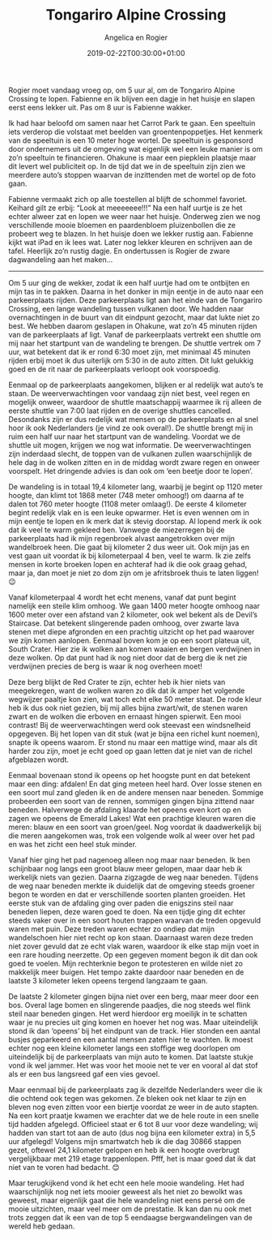 ﻿---
title: Tongariro Alpine Crossing
author: Angelica en Rogier
type: post
date: 2019-02-22T00:30:00+01:00
url: /weblog/2019/02/22/tongariro-alpine-crossing/
commentFolder: 2019-02-22-tongariro-alpine-crossing
categories:
- Wereld trip 2019
images: ["23-afdaling-emerald-lakes.jpg"]
resources:
- src: 01-ohakune-carrot.jpg
  title: De wortel van Ohakune
  params:
    imagegallery: true
- src: 02-ohakune-carrot.jpg
  title: Fabienne en de wortel van Ohakune
  params:
    imagegallery: true
- src: 03-ohakune-carrot-racewagen.jpg
  title: De wortel raceauto van Ohakune
  params:
    imagegallery: true
- src: 04-fabienne-paardenbloem.jpg
  title: Fabienne en een paardenbloem
  params:
    imagegallery: true
- src: 05-is-dat-zacht.jpg
  title: Voelt dat zacht?
  params:
    imagegallery: true
- src: 06-deel-rugzak-rogier.jpg
  title: Deel van de inhoud van rugzak Rogier tijdens Tongariro Crossing
  params:
    imagegallery: true
- src: 07-weerswaarschuwing.jpg
  title: Weerswaarschuwing voor Tongariro Crossing
  params:
    imagegallery: true
- src: 08-start-tongariro-crossing.jpg
  title: Start van de Tongariro Crossing
  params:
    imagegallery: true
- src: 09-uitzicht-richting-start.jpg
  title: Uitzicht richting de start
  params:
    imagegallery: true
- src: 10-soda-springs.jpg
  title: Soda Springs
  params:
    imagegallery: true
- src: 11-soda-springs.jpg
  title: Soda Springs
  params:
    imagegallery: true
- src: 12-devils-staircase.jpg
  title: Devils Staircase
  params:
    imagegallery: true
- src: 13-mount-ngauruhoe.jpg
  title: Mount Ngauruhoe
  params:
    imagegallery: true
- src: 14-devils-staircase.jpg
  title: Devils Staircase
  params:
    imagegallery: true
- src: 15-devils-staircase.jpg
  title: Devils Staircase
  params:
    imagegallery: true
- src: 16-bovenaan-devils-staircase.jpg
  title: Bovenaan de Devils Staircase
  params:
    imagegallery: true
- src: 17-south-crater.jpg
  title: South Crater
  params:
    imagegallery: true
- src: 18-red-crater.jpg
  title: Red Crater
  params:
    imagegallery: true
- src: 19-vallei-achter-red-crater.jpg
  title: Vallei achter de Red Crater
  params:
    imagegallery: true
- src: 20-vervolg-red-crater.jpg
  title: Vervolg pad Red Crater
  params:
    imagegallery: true
- src: 21-afdaling-red-crater.jpg
  title: Afdaling Red Crater
  params:
    imagegallery: true
- src: 22-emerald-lakes.jpg
  title: Emerald Lakes
  params:
    imagegallery: true
- src: 23-afdaling-emerald-lakes.jpg
  title: Afdaling naar Emerald Lakes
  params:
    imagegallery: true
    banner: true
- src: 24-beplanting-en-wolk.jpg
  title: Beplanting en in de wolken
  params:
    imagegallery: true
- src: 25-soort-sneeuwklokjes.jpg
  title: Beplating die lijkt op een sneeuwklokje
  params:
    imagegallery: true
- src: 26-ander-soort-sneeuwklokjes.jpg
  title: Een ander soort sneeuwklokje
  params:
    imagegallery: true
- src: 27-houten-trappen.jpg
  title: Houten trappen, treden gevuld met zand en steen
  params:
    imagegallery: true
- src: 28-beekje-oversteken.jpg
  title: Beekje oversteken
  params:
    imagegallery: true
- src: 29-eind-in-zicht.jpg
  title: Eind in zicht. Ergens daar beneden...
  params:
    imagegallery: true
- src: 30-nog-meer-trappen.jpg
  title: Nog veel meer trappen...
  params:
    imagegallery: true
- src: 31-riviertje.jpg
  title: Een riviertje
  params:
    imagegallery: true
- src: 32-watervalletje.jpg
  title: Een waervalletje
  params:
    imagegallery: true
- src: 33-regen-terug-in-auto.jpg
  title: Het begon te regenen toen ik in de auto ging zitten.
  params:
    imagegallery: true
- src: 34-training-resultaat.jpg
  title: Trainings resultaat volgens Apple iWatch
  params:
    imagegallery: true
- src: 35-fabienne-eten.jpg
  title: Fabienne uit eten
  params:
    imagegallery: true

---
Rogier moet vandaag vroeg op, om 5 uur al, om de Tongariro Alpine Crossing te lopen. Fabienne en ik blijven een dagje in het huisje en slapen eerst eens lekker uit. Pas om 8 uur is Fabienne wakker. 

Ik had haar beloofd om samen naar het Carrot Park te gaan. Een speeltuin iets verderop die volstaat met beelden van groentenpoppetjes. Het kenmerk van de speeltuin is een 10 meter hoge wortel. De speeltuin is gesponsord door ondernemers uit de omgeving wat eigenlijk wel een leuke manier is om zo’n speeltuin te financieren. Ohakune is maar een piepklein plaatsje maar dit levert wel publiciteit op. In de tijd dat we in de speeltuin zijn zien we meerdere auto’s stoppen waarvan de inzittenden met de wortel op de foto gaan.

Fabienne vermaakt zich op alle toestellen al blijft de schommel favoriet. Keihard gilt ze erbij: “Look at meeeeeee!!!” Na een half uurtje is ze het echter alweer zat en lopen we weer naar het huisje. Onderweg zien we nog verschillende mooie bloemen en paardenbloem pluizenbollen die ze probeert weg te blazen. In het huisje doen we lekker rustig aan. Fabienne kijkt wat iPad en ik lees wat. Later nog lekker kleuren en schrijven aan de tafel. Heerlijk zo’n rustig dagje. En ondertussen is Rogier de zware dagwandeling aan het maken…

---

Om 5 uur ging de wekker, zodat ik een half uurtje had om te ontbijten en mijn tas in te pakken. Daarna in het donker in mijn eentje in de auto naar een parkeerplaats rijden. Deze parkeerplaats ligt aan het einde van de Tongariro Crossing, een lange wandeling tussen vulkanen door. We hadden naar overnachtingen in de buurt van dit eindpunt gezocht, maar dat lukte niet zo best. We hebben daarom geslapen in Ohakune, wat zo’n 45 minuten rijden van de parkeerplaats af ligt. Vanaf de parkeerplaats vertrekt een shuttle om mij naar het startpunt van de wandeling te brengen. De shuttle vertrek om 7 uur, wat betekent dat ik er rond 6:30 moet zijn, met minimaal 45 minuten rijden erbij moet ik dus uiterlijk om 5:30 in de auto zitten. Dit lukt gelukkig goed en de rit naar de parkeerplaats verloopt ook voorspoedig. 

Eenmaal op de parkeerplaats aangekomen, blijken er al redelijk wat auto’s te staan. De weerverwachtingen voor vandaag zijn niet best, veel regen en mogelijk onweer, waardoor de shuttle maatschappij waarmee ik rij alleen de eerste shuttle van 7:00 laat rijden en de overige shuttles cancelled. Desondanks zijn er dus redelijk wat mensen op de parkeerplaats en al snel hoor ik ook Nederlanders (je vind ze ook overal!). De shuttle brengt mij in ruim een half uur naar het startpunt van de wandeling. Voordat we de shuttle uit mogen, krijgen we nog wat informatie. De weerverwachtingen zijn inderdaad slecht, de toppen van de vulkanen zullen waarschijnlijk de hele dag in de wolken zitten en in de middag wordt zware regen en onweer voorspelt. Het dringende advies is dan ook om ‘een beetje door te lopen’. 

De wandeling is in totaal 19,4 kilometer lang, waarbij je begint op 1120 meter hoogte, dan klimt tot 1868 meter (748 meter omhoog!) om daarna af te dalen tot 760 meter hoogte (1108 meter omlaag!). De eerste 4 kilometer begint redelijk vlak en is een leuke opwarmer. Het is even wennen om in mijn eentje te lopen en ik merk dat ik stevig doorstap. Al lopend merk ik ook dat ik veel te warm gekleed ben. Vanwege de miezerregen bij de parkeerplaats had ik mijn regenbroek alvast aangetrokken over mijn wandelbroek heen. Die gaat bij kilometer 2 dus weer uit. Ook mijn jas en vest gaan uit voordat ik bij kilometerpaal 4 ben, veel te warm. Ik zie zelfs mensen in korte broeken lopen en achteraf had ik die ook graag gehad, maar ja, dan moet je niet zo dom zijn om je afritsbroek thuis te laten liggen! 😉

Vanaf kilometerpaal 4 wordt het echt menens, vanaf dat punt begint namelijk een steile klim omhoog. We gaan 1400 meter hoogte omhoog naar 1600 meter over een afstand van 2 kilometer, ook wel bekent als de Devil’s Staircase. Dat betekent slingerende paden omhoog, over zwarte lava stenen met diepe afgronden en een prachtig uitzicht op het pad waarover we zijn komen aanlopen. Eenmaal boven kom je op een soort plateua uit, South Crater. Hier zie ik wolken aan komen waaien en bergen verdwijnen in deze wolken. Op dat punt had ik nog niet door dat de berg die ik net zie verdwijnen precies de berg is waar ik nog overheen moet!

Deze berg blijkt de Red Crater te zijn, echter heb ik hier niets van meegekregen, want de wolken waren zo dik dat ik amper het volgende wegwijzer paaltje kon zien, wat toch echt elke 50 meter staat. De rode kleur heb ik dus ook niet gezien, bij mij alles bijna zwart/wit, de stenen waren zwart en de wolken die erboven en ernaast hingen spierwit. Een mooi contrast! Bij de weerverwachtingen werd ook steevast een windsnelheid opgegeven. Bij het lopen van dit stuk (wat je bijna een richel kunt noemen), snapte ik opeens waarom. Er stond nu maar een mattige wind, maar als dit harder zou zijn, moet je echt goed op gaan letten dat je niet van de richel afgeblazen wordt. 

Eenmaal bovenaan stond ik opeens op het hoogste punt en dat betekent maar een ding: afdalen! En dat ging meteen heel hard. Over losse stenen en een soort mul zand gleden ik en de andere mensen naar beneden. Sommige probeerden een soort van de rennen, sommigen gingen bijna zittend naar beneden. Halverwege de afdaling klaarde het opeens even kort op en zagen we opeens de Emerald Lakes! Wat een prachtige kleuren waren die meren: blauw en een soort van groen/geel. Nog voordat ik daadwerkelijk bij die meren aangekomen was, trok een volgende wolk al weer over het pad en was het zicht een heel stuk minder.

Vanaf hier ging het pad nagenoeg alleen nog maar naar beneden. Ik ben schijnbaar nog langs een groot blauw meer gelopen, maar daar heb ik werkelijk niets van gezien. Daarna zigzagde de weg naar beneden. Tijdens de weg naar beneden merkte ik duidelijk dat de omgeving steeds groener begon te worden en dat er verschillende soorten planten groeiden. Het eerste stuk van de afdaling ging over paden die enigszins steil naar beneden liepen, deze waren goed te doen. Na een tijdje ging dit echter steeds vaker over in een soort houten trappen waarvan de treden opgevuld waren met puin. Deze treden waren echter zo ondiep dat mijn wandelschoen hier niet recht op kon staan. Daarnaast waren deze treden niet zover gevuld dat ze echt vlak waren, waardoor ik elke stap mijn voet in een rare houding neerzette. Op een gegeven moment begon ik dit dan ook goed te voelen. Mijn rechterknie begon te protesteren en wilde niet zo makkelijk meer buigen. Het tempo zakte daardoor naar beneden en de laatste 3 kilometer leken opeens tergend langzaam te gaan. 

De laatste 2 kilometer gingen bijna niet over een berg, maar meer door een bos. Overal lage bomen en slingerende paadjes, die nog steeds wel flink steil naar beneden gingen. Het werd hierdoor erg moeilijk in te schatten waar je nu precies uit ging komen en hoever het nog was. Maar uiteindelijk stond ik dan ‘opeens’ bij het eindpunt van de track. Hier stonden een aantal busjes geparkeerd en een aantal mensen zaten hier te wachten. Ik moest echter nog een kleine kilometer langs een stoffige weg doorlopen om uiteindelijk bij de parkeerplaats van mijn auto te komen. Dat laatste stukje vond ik wel jammer. Het was voor het mooie net te ver en vooral al dat stof als er een bus langsreed gaf een vies gevoel.

Maar eenmaal bij de parkeerplaats zag ik dezelfde Nederlanders weer die ik die ochtend ook tegen was gekomen. Ze bleken ook net klaar te zijn en bleven nog even zitten voor een biertje voordat ze weer in de auto stapten. Na een kort praatje kwamen we erachter dat we de hele route in een snelle tijd hadden afgelegd. Officieel staat er 6 tot 8 uur voor deze wandeling; wij hadden van start tot aan de auto (dus nog bijna een kilometer extra) in 5,5 uur afgelegd! Volgens mijn smartwatch heb ik die dag 30866 stappen gezet, oftewel 24,1 kilometer gelopen en heb ik een hoogte overbrugt vergelijkbaar met 219 etage trappenlopen. Pfff, het is maar goed dat ik dat niet van te voren had bedacht. 😊

Maar terugkijkend vond ik het echt een hele mooie wandeling. Het had waarschijnlijk nog net iets mooier geweest als het niet zo bewolkt was geweest, maar eigenlijk gaat die hele wandeling niet eens persé om de mooie uitzichten, maar veel meer om de prestatie. Ik kan dan nu ook met trots zeggen dat ik een van de top 5 eendaagse bergwandelingen van de wereld heb gedaan.